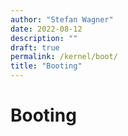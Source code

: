 ```yaml
---
author: "Stefan Wagner"
date: 2022-08-12
description: ""
draft: true
permalink: /kernel/boot/
title: "Booting"
---
```


# Booting
